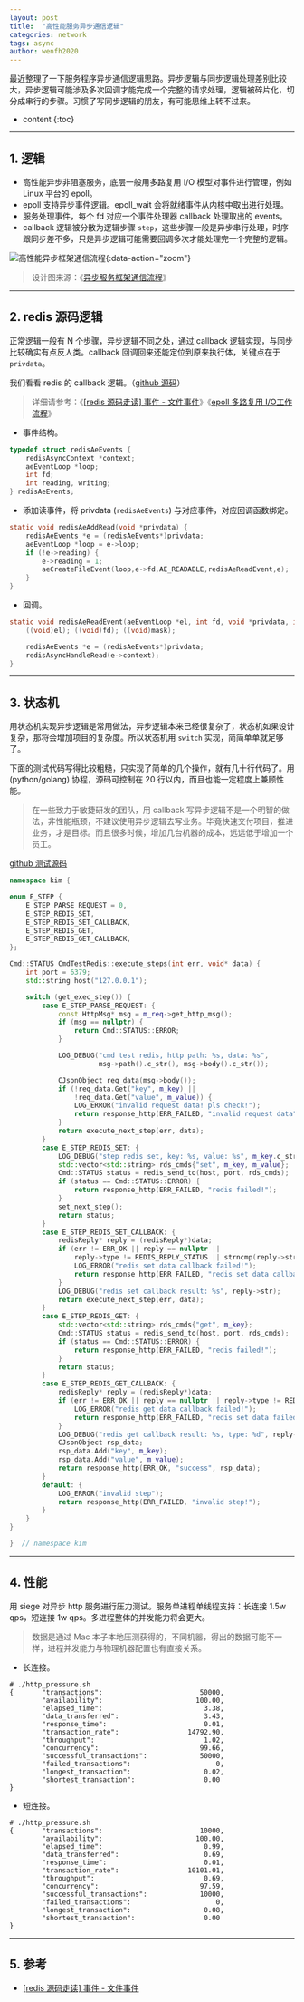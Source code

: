 ```yaml
---
layout: post
title:  "高性能服务异步通信逻辑"
categories: network
tags: async
author: wenfh2020
---
```


最近整理了一下服务程序异步通信逻辑思路。异步逻辑与同步逻辑处理差别比较大，异步逻辑可能涉及多次回调才能完成一个完整的请求处理，逻辑被碎片化，切分成串行的步骤。习惯了写同步逻辑的朋友，有可能思维上转不过来。



* content
{:toc}

---

## 1. 逻辑

* 高性能异步非阻塞服务，底层一般用多路复用 I/O 模型对事件进行管理，例如 Linux 平台的 epoll。
* epoll 支持异步事件逻辑。epoll_wait 会将就绪事件从内核中取出进行处理。
* 服务处理事件，每个 fd 对应一个事件处理器 callback 处理取出的 events。
* callback 逻辑被分散为逻辑步骤 `step`，这些步骤一般是异步串行处理，时序跟同步差不多，只是异步逻辑可能需要回调多次才能处理完一个完整的逻辑。

![高性能异步框架通信流程](/images/2020-06-11-21-28-24.png){:data-action="zoom"}

> 设计图来源：《[异步服务框架通信流程](https://www.processon.com/view/5ee1d7de7d9c084420107b53)》

---

## 2. redis 源码逻辑

正常逻辑一般有 N 个步骤，异步逻辑不同之处，通过 callback 逻辑实现，与同步比较确实有点反人类。callback 回调回来还能定位到原来执行体，关键点在于 `privdata`。

我们看看 redis 的 callback 逻辑。（[github 源码](https://github.com/redis/redis/blob/unstable/src/sentinel.c)）

> 详细请参考：《[[redis 源码走读] 事件 - 文件事件](https://wenfh2020.com/2020/04/09/redis-ae-file/
)》《[epoll 多路复用 I/O工作流程](https://wenfh2020.com/2020/04/14/epoll-workflow/)》

* 事件结构。

```c
typedef struct redisAeEvents {
    redisAsyncContext *context;
    aeEventLoop *loop;
    int fd;
    int reading, writing;
} redisAeEvents;
```

* 添加读事件，将 privdata (`redisAeEvents`) 与对应事件，对应回调函数绑定。

```c
static void redisAeAddRead(void *privdata) {
    redisAeEvents *e = (redisAeEvents*)privdata;
    aeEventLoop *loop = e->loop;
    if (!e->reading) {
        e->reading = 1;
        aeCreateFileEvent(loop,e->fd,AE_READABLE,redisAeReadEvent,e);
    }
}
```

* 回调。

```c
static void redisAeReadEvent(aeEventLoop *el, int fd, void *privdata, int mask) {
    ((void)el); ((void)fd); ((void)mask);

    redisAeEvents *e = (redisAeEvents*)privdata;
    redisAsyncHandleRead(e->context);
}
```

---

## 3. 状态机

用状态机实现异步逻辑是常用做法，异步逻辑本来已经很复杂了，状态机如果设计复杂，那将会增加项目的复杂度。所以状态机用 `switch` 实现，简简单单就足够了。

下面的测试代码写得比较粗糙，只实现了简单的几个操作，就有几十行代码了。用 (python/golang) 协程，源码可控制在 20 行以内，而且也能一定程度上兼顾性能。

> 在一些致力于敏捷研发的团队，用 callback 写异步逻辑不是一个明智的做法，非性能瓶颈，不建议使用异步逻辑去写业务。毕竟快速交付项目，推进业务，才是目标。而且很多时候，增加几台机器的成本，远远低于增加一个员工。

[github 测试源码](https://github.com/wenfh2020/kimserver/blob/master/src/modules/module_test/cmd_test_redis.h)

```c++
namespace kim {

enum E_STEP {
    E_STEP_PARSE_REQUEST = 0,
    E_STEP_REDIS_SET,
    E_STEP_REDIS_SET_CALLBACK,
    E_STEP_REDIS_GET,
    E_STEP_REDIS_GET_CALLBACK,
};

Cmd::STATUS CmdTestRedis::execute_steps(int err, void* data) {
    int port = 6379;
    std::string host("127.0.0.1");

    switch (get_exec_step()) {
        case E_STEP_PARSE_REQUEST: {
            const HttpMsg* msg = m_req->get_http_msg();
            if (msg == nullptr) {
                return Cmd::STATUS::ERROR;
            }

            LOG_DEBUG("cmd test redis, http path: %s, data: %s",
                      msg->path().c_str(), msg->body().c_str());

            CJsonObject req_data(msg->body());
            if (!req_data.Get("key", m_key) ||
                !req_data.Get("value", m_value)) {
                LOG_ERROR("invalid request data! pls check!");
                return response_http(ERR_FAILED, "invalid request data");
            }
            return execute_next_step(err, data);
        }
        case E_STEP_REDIS_SET: {
            LOG_DEBUG("step redis set, key: %s, value: %s", m_key.c_str(), m_value.c_str());
            std::vector<std::string> rds_cmds{"set", m_key, m_value};
            Cmd::STATUS status = redis_send_to(host, port, rds_cmds);
            if (status == Cmd::STATUS::ERROR) {
                return response_http(ERR_FAILED, "redis failed!");
            }
            set_next_step();
            return status;
        }
        case E_STEP_REDIS_SET_CALLBACK: {
            redisReply* reply = (redisReply*)data;
            if (err != ERR_OK || reply == nullptr ||
                reply->type != REDIS_REPLY_STATUS || strncmp(reply->str, "OK", 2) != 0) {
                LOG_ERROR("redis set data callback failed!");
                return response_http(ERR_FAILED, "redis set data callback failed!");
            }
            LOG_DEBUG("redis set callback result: %s", reply->str);
            return execute_next_step(err, data);
        }
        case E_STEP_REDIS_GET: {
            std::vector<std::string> rds_cmds{"get", m_key};
            Cmd::STATUS status = redis_send_to(host, port, rds_cmds);
            if (status == Cmd::STATUS::ERROR) {
                return response_http(ERR_FAILED, "redis failed!");
            }
            return status;
        }
        case E_STEP_REDIS_GET_CALLBACK: {
            redisReply* reply = (redisReply*)data;
            if (err != ERR_OK || reply == nullptr || reply->type != REDIS_REPLY_STRING) {
                LOG_ERROR("redis get data callback failed!");
                return response_http(ERR_FAILED, "redis set data failed!");
            }
            LOG_DEBUG("redis get callback result: %s, type: %d", reply->str, reply->type);
            CJsonObject rsp_data;
            rsp_data.Add("key", m_key);
            rsp_data.Add("value", m_value);
            return response_http(ERR_OK, "success", rsp_data);
        }
        default: {
            LOG_ERROR("invalid step");
            return response_http(ERR_FAILED, "invalid step!");
        }
    }
}

}  // namespace kim
```

---

## 4. 性能

用 siege 对异步 http 服务进行压力测试。服务单进程单线程支持：长连接 1.5w qps，短连接 1w qps。多进程整体的并发能力将会更大。

> 数据是通过 Mac 本子本地压测获得的，不同机器，得出的数据可能不一样，进程并发能力与物理机器配置也有直接关系。

* 长连接。

```shell
# ./http_pressure.sh
{       "transactions":                        50000,
        "availability":                       100.00,
        "elapsed_time":                         3.38,
        "data_transferred":                     3.43,
        "response_time":                        0.01,
        "transaction_rate":                 14792.90,
        "throughput":                           1.02,
        "concurrency":                         99.66,
        "successful_transactions":             50000,
        "failed_transactions":                     0,
        "longest_transaction":                  0.02,
        "shortest_transaction":                 0.00
}
```

* 短连接。

```shell
# ./http_pressure.sh
{       "transactions":                        10000,
        "availability":                       100.00,
        "elapsed_time":                         0.99,
        "data_transferred":                     0.69,
        "response_time":                        0.01,
        "transaction_rate":                 10101.01,
        "throughput":                           0.69,
        "concurrency":                         97.59,
        "successful_transactions":             10000,
        "failed_transactions":                     0,
        "longest_transaction":                  0.08,
        "shortest_transaction":                 0.00
}
```

---

## 5. 参考

* [[redis 源码走读] 事件 - 文件事件](https://wenfh2020.com/2020/04/09/redis-ae-file/)
